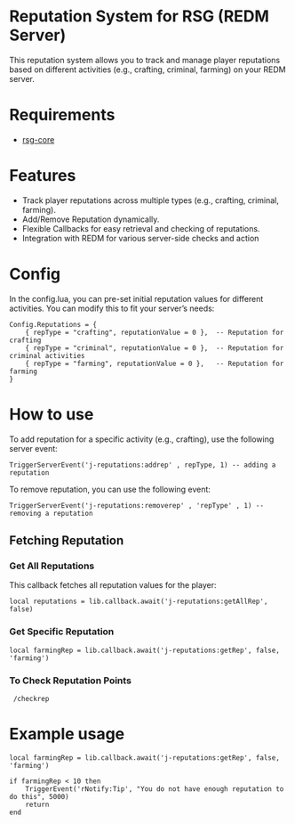# Reputation System for RSG (REDM Server)
This reputation system allows you to track and manage player reputations based on different activities (e.g., crafting, criminal, farming) on your REDM server.


# Requirements
* [rsg-core](https://github.com/Rexshack-RedM/rsg-core)

# Features
* Track player reputations across multiple types (e.g., crafting, criminal, farming).
* Add/Remove Reputation dynamically.
* Flexible Callbacks for easy retrieval and checking of reputations.
* Integration with REDM for various server-side checks and action

# Config
In the config.lua, you can pre-set initial reputation values for different activities. You can modify this to fit your server’s needs:

```
Config.Reputations = {
    { repType = "crafting", reputationValue = 0 },  -- Reputation for crafting
    { repType = "criminal", reputationValue = 0 },  -- Reputation for criminal activities
    { repType = "farming", reputationValue = 0 },   -- Reputation for farming
}

```

# How to use

To add reputation for a specific activity (e.g., crafting), use the following server event:
```
TriggerServerEvent('j-reputations:addrep' , repType, 1) -- adding a reputation
```
To remove reputation, you can use the following event:
```
TriggerServerEvent('j-reputations:removerep' , 'repType' , 1) -- removing a reputation
```

## Fetching Reputation
### Get All Reputations

This callback fetches all reputation values for the player:

```
local reputations = lib.callback.await('j-reputations:getAllRep', false)

```
### Get Specific Reputation

```
local farmingRep = lib.callback.await('j-reputations:getRep', false, 'farming')

```

### To Check Reputation Points

```
 /checkrep

 ```
# Example usage

```
local farmingRep = lib.callback.await('j-reputations:getRep', false, 'farming')

if farmingRep < 10 then
    TriggerEvent('rNotify:Tip', "You do not have enough reputation to do this", 5000)
    return
end

```
